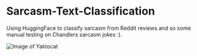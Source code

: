 # Sarcasm-Text-Classification
Using HuggingFace to classify sarcasm from Reddit reviews and so some manual testing on Chandlers sarcasm jokes :).

![Image of Yaktocat](https://miro.medium.com/max/1838/1*OmMebjqaf2hjGwhSZrtCSg.jpeg)

